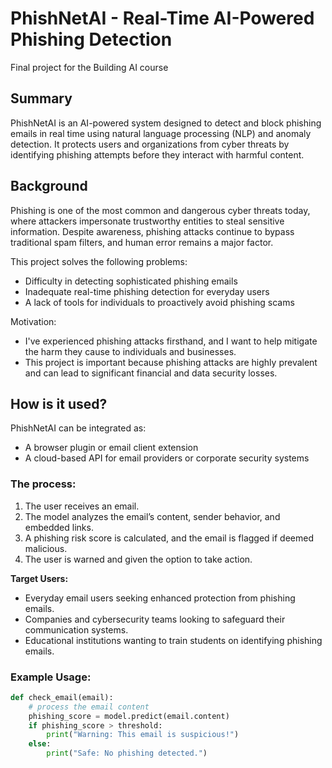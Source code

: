 

# PhishNetAI - Real-Time AI-Powered Phishing Detection

Final project for the Building AI course

## Summary

PhishNetAI is an AI-powered system designed to detect and block phishing emails in real time using natural language processing (NLP) and anomaly detection. It protects users and organizations from cyber threats by identifying phishing attempts before they interact with harmful content.

## Background

Phishing is one of the most common and dangerous cyber threats today, where attackers impersonate trustworthy entities to steal sensitive information. Despite awareness, phishing attacks continue to bypass traditional spam filters, and human error remains a major factor.

This project solves the following problems:
* Difficulty in detecting sophisticated phishing emails
* Inadequate real-time phishing detection for everyday users
* A lack of tools for individuals to proactively avoid phishing scams

Motivation: 
* I've experienced phishing attacks firsthand, and I want to help mitigate the harm they cause to individuals and businesses.
* This project is important because phishing attacks are highly prevalent and can lead to significant financial and data security losses.

## How is it used?

PhishNetAI can be integrated as:
- A browser plugin or email client extension
- A cloud-based API for email providers or corporate security systems

### The process:
1. The user receives an email.
2. The model analyzes the email’s content, sender behavior, and embedded links.
3. A phishing risk score is calculated, and the email is flagged if deemed malicious.
4. The user is warned and given the option to take action.

**Target Users:**
* Everyday email users seeking enhanced protection from phishing emails.
* Companies and cybersecurity teams looking to safeguard their communication systems.
* Educational institutions wanting to train students on identifying phishing emails.

### Example Usage:
```python
def check_email(email):
    # process the email content
    phishing_score = model.predict(email.content)
    if phishing_score > threshold:
        print("Warning: This email is suspicious!")
    else:
        print("Safe: No phishing detected.")
